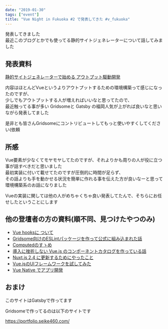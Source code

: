 ```yaml
---
date: "2019-01-30"
tags: ["event"]
title: "Vue Night in Fukuoka #2 で発表してきた #v_fukuoka"
---
```


発表してきました  
最近このブログとかでも使ってる静的サイトジェネレーターについて話してみました

## 発表資料

[静的サイトジェネレーターで始める アウトプット駆動開発](https://slide.seike460.com/slides/v_fukuoka2#/)

内容はほとんどVueというよりアウトプットするための環境構築って感じになったのですが、  
少しでもアウトプットする人が増えればいいなと思ってたので、  
最近触ってる事が多い Gridsomeと Gatsby の福岡人気が上がれば良いなと思いながら発表してました

是非とも皆さんGridsomeにコントリビュートしてもっと使いやすくしてください(依頼

## 所感

Vue要素が少なくてモヤモヤしてたのですが、それよりかも周りの人が役に立つ事が話すべきだと思いました  
最初実装に付いて載せてたのですが圧倒的に時間が足らず、  
その話よりも手を動かせる状況を簡単に作れる事を伝えた方が良いなーと思って  
環境構築系のお話になりました

Vueの実装に関しては他の人がめちゃくちゃ良い発表してたんで、そちらにお任せしたということにします

## 他の登壇者の方の資料(順不同、見つけたやつのみ)

- [Vue hooksに ついて](https://speakerdeck.com/sunecosuri/about-vue-hooks)
- [Gridsome向けのESLintパッケージを作って公式に組み込まれた話](https://speakerdeck.com/tyankatsu/gridsomexiang-kefalse-eslintpatukeziwozuo-tute-gong-shi-nizu-miip-maretahua)
- [Computedのすゝめ](https://speakerdeck.com/mi/computed-falsesu-me)
- [導入に挫折しない Vue.js のコンポーネントカタログを作っている話](https://mya-ake.com/slides/creating-catalog-of-components)
- [Nuxt.js 2.4 に更新するためにやったこと](https://qiita.com/dojineko/items/ae7393dc83fb1f5fb0a4)
- [Vue.jsのUIフレームワークを試してみた](https://speakerdeck.com/soichirokatsuki/vuefalseuihuremuwakuwoshi-sitemita)
- [Vue Native でアプリ開発](https://speakerdeck.com/takec24/vue-native-deapurikai-fa)

## おまけ

このサイトはGatsbyで作ってます

Gridsomeで作ってるのは以下のサイトです

https://portfolio.seike460.com/
